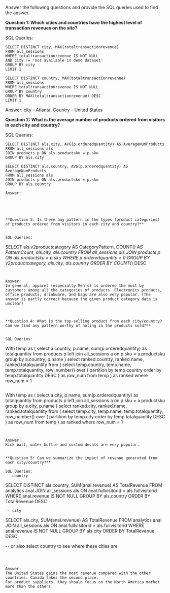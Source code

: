 Answer the following questions and provide the SQL queries used to find the answer.

    
**Question 1: Which cities and countries have the highest level of transaction revenues on the site?**


SQL Queries:
```
SELECT DISTINCT city, MAX(totaltransactionrevenue)
FROM all_sessions
WHERE totaltransactionrevenue IS NOT NULL
AND city != 'not available in demo dataset'
GROUP BY city
LIMIT 1
```
```
SELECT DISTINCT country, MAX(totaltransactionrevenue)
FROM all_sessions
WHERE totaltransactionrevenue IS NOT NULL
GROUP BY country
ORDER BY MAX(totaltransactionrevenue) DESC
LIMIT 1
```

Answer: city - Atlanta, Country - United States


**Question 2: What is the average number of products ordered from visitors in each city and country?**


SQL Queries:
```
SELECT DISTINCT als.city, AVG(p.orderedquantity) AS AverageNumProducts
FROM all_sessions als
JOIN products p ON als.productsku = p.sku
GROUP BY als.city
```
```
SELECT DISTINCT als.country, AVG(p.orderedquantity) AS AverageNumProducts
FROM all_sessions als
JOIN products p ON als.productsku = p.sku
GROUP BY als.country

Answer:





**Question 3: Is there any pattern in the types (product categories) of products ordered from visitors in each city and country?**


SQL Queries:
```
SELECT als.v2productcategory AS CategoryPattern, COUNT(*) AS PatternCount, als.city, als.country
FROM all_sessions als
JOIN products p ON als.productsku = p.sku
WHERE p.orderedquantity > 0
GROUP BY v2productcategory, als.city, als.country
ORDER BY COUNT(*) DESC
```


Answer:
In general, apparel (especially Men's) is ordered the most by customers among all the categories of products. Electronics products, office products, drinkware, and bags are also very popular. (The answer is partly correct because the given product category data is unclear)



**Question 4: What is the top-selling product from each city/country? Can we find any pattern worthy of noting in the products sold?**


SQL Queries:
```
With temp as (
	select 
		a.country,
		p.name,
		sum(p.orderedquantity) as totalquantity
	from products p
	left join all_sessions a on p.sku = a.productsku
	group by a.country, 
	p.name
)
select ranked.country, 
		ranked.name, 
		ranked.totalquantity
from (
	select temp.country, 
			temp.name, 
			temp.totalquantity,
			row_number() over (
			partition by temp.country
			order by temp.totalquantity DESC
			) as row_num
	from temp
) as ranked
where row_num = 1
```
```
With temp as (
	select 
		a.city,
		p.name,
		sum(p.orderedquantity) as totalquantity
	from products p
	left join all_sessions a on p.sku = a.productsku
	group by a.city, p.name
)
select ranked.city, 
	ranked.name, 
	ranked.totalquantity
from (
	select temp.city, 
		temp.name, 
		temp.totalquantity,
		row_number() over (
			partition by temp.city 
			order by temp.totalquantity DESC
			) as row_num
	from temp
) as ranked
where row_num = 1

```


Answer:
Kick ball, water bottle and custom decals are very popular.


**Question 5: Can we summarize the impact of revenue generated from each city/country?**

SQL Queries:
-- country
```
SELECT DISTINCT als.country, SUM(anal.revenue) AS TotalRevenue
FROM analytics anal
JOIN all_sessions als ON anal.fullvisitorid = als.fullvisitorid
WHERE anal.revenue IS NOT NULL
GROUP BY als.country
ORDER BY TotalRevenue DESC
```
-- city
```
SELECT als.city, SUM(anal.revenue) AS TotalRevenue
FROM analytics anal
JOIN all_sessions als ON anal.fullvisitorid = als.fullvisitorid
WHERE anal.revenue IS NOT NULL
GROUP BY als.city
ORDER BY TotalRevenue DESC

-- or also select country to see where these cities are
```



Answer:
The United States gains the most revenue compared with the other countries. Canada takes the second place.
For product suppliers, they should focus on the North America market more than the others.










